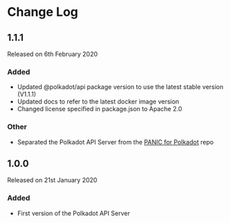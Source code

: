 # Change Log

## 1.1.1

Released on 6th February 2020

### Added

* Updated @polkadot/api package version to use the latest stable version (V1.1.1)
* Updated docs to refer to the latest docker image version
* Changed license specified in package.json to Apache 2.0

### Other

* Separated the Polkadot API Server from the [PANIC for Polkadot](https://github.com/SimplyVC/panic_polkadot) repo

## 1.0.0

Released on 21st January 2020

### Added

* First version of the Polkadot API Server